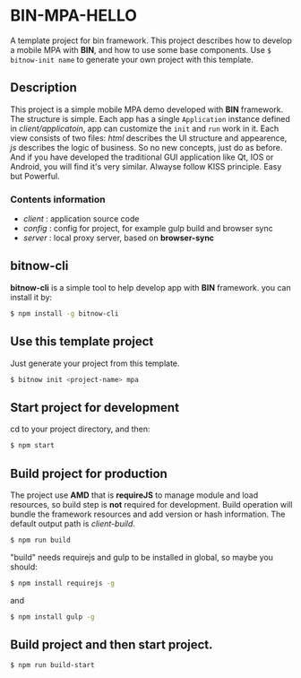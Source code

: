 # BIN-MPA-HELLO
A template project for bin framework. This project describes how to develop a mobile MPA with **BIN**, and how to use some base components. Use `$ bitnow-init name` to generate your own project with this template.

## Description
This project is a simple mobile MPA demo developed with **BIN** framework. The structure is simple.
Each app has a single `Application` instance defined in *client/applicatoin*, app can customize the `init` and `run` work in it.
Each view consists of two files: *html* describes the UI structure and appearence, *js* describes the logic of business. So no new concepts, just do as before. And if you have developed the traditional GUI application like Qt, IOS or Android, you will find it's very similar.
Alwayse follow KISS principle. Easy but Powerful.

### Contents information
* *client* : application source code
* *config* : config for project, for example gulp build and browser sync
* *server* : local proxy server, based on **browser-sync**

## bitnow-cli
**bitnow-cli** is a simple tool to help develop app with **BIN** framework. you can install it by:
``` bash
$ npm install -g bitnow-cli
```

## Use this template project
Just generate your project from this template.
``` bash
$ bitnow init <project-name> mpa
```

## Start project for development
cd to your project directory, and then:
``` bash
$ npm start
```

## Build project for production
The project use **AMD** that is **requireJS** to manage module and load resources, so build step is **not** required for development. Build operation will bundle the framework resources and add version or hash information. The default output path is *client-build*.
``` bash
$ npm run build
```
"build" needs requirejs and gulp to be installed in global, so maybe you should:
``` bash
$ npm install requirejs -g
```
and
``` bash
$ npm install gulp -g
```

## Build project and then start project.
``` bash
$ npm run build-start
```

